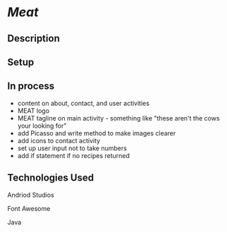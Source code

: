 # _Meat_




## Description



## Setup

## In process
* content on about, contact, and user activities
* MEAT logo
* MEAT tagline on main activity - something like "these aren't the cows your looking for"
* add Picasso and write method to make images clearer
* add icons to contact activity
* set up user input not to take numbers
* add if statement if no recipes returned

## Technologies Used

Andriod Studios

Font Awesome 

Java

